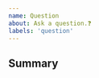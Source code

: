 ```yaml
---
name: Question
about: Ask a question.❓
labels: 'question'
---
```


## Summary

<!-- What do you need help with? -->

<!---
❗️❗️ Also, please consider donating (https://opencollective.com/adaway-win) ❗️❗️

Donations will ensure the following:

🔨 Long term maintenance of the project
🛣 Progress on the roadmap
🐛 Quick responses to bug reports and help requests
 -->
